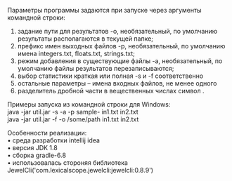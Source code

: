 Параметры программы задаются при запуске через аргументы командной строки:
1. задание пути для результатов -o, необязательный, по умолчанию результаты располагаются в текущей папке;
2. префикс имен выходных файлов -p, необязательный, по умолчанию имена integers.txt, floats.txt, strings.txt;
3. режим добавления в существующие файлы -a, необязательный, по умолчанию файлы результатов перезаписываются;
4. выбор статистики краткая или полная -s и -f соответственно
5. остальные параметры – имена входных файлов, не менее одного
6. разделитель дробной части в вещественных числах символ .

Примеры запуска из командной строки для Windows:  
java -jar util.jar -s -a -p sample- in1.txt in2.txt  
java -jar util.jar -f -o /some/path in1.txt in2.txt

Особенности реализации:  
• среда разработки intellij idea  
• версия JDK 1.8  
• сборка gradle-6.8  
• использовалась стороняя библиотека JewelCli('com.lexicalscope.jewelcli:jewelcli:0.8.9')  